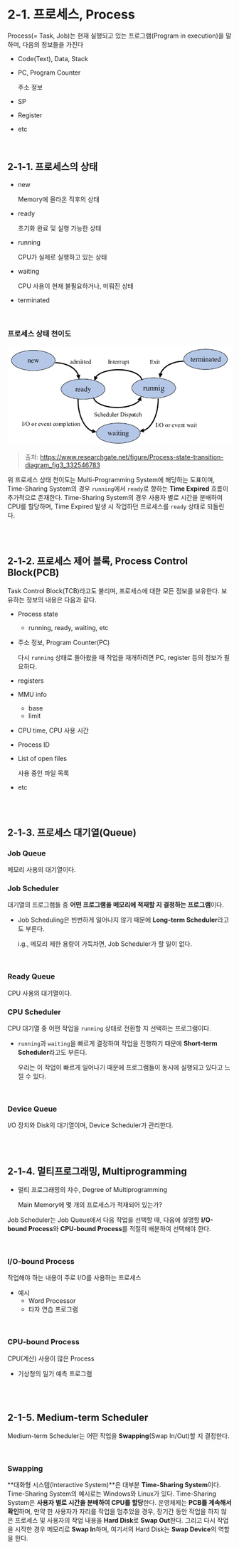 # 2-1. 프로세스, Process

Process(= Task, Job)는 현재 실행되고 있는 프로그램(Program in execution)을 말하며, 다음의 정보들을 가진다

- Code(Text), Data, Stack

- PC, Program Counter

  주소 정보

- SP

- Register

- etc

<br>

## 2-1-1. 프로세스의 상태

- new

  Memory에 올라온 직후의 상태

- ready

  초기화 완료 및 실행 가능한 상태

- running

  CPU가 실제로 실행하고 있는 상태

- waiting

  CPU 사용이 현재 불필요하거나, 미뤄진 상태

- terminated

<br>

### 프로세스 상태 천이도

![Process state transition diagram](../../assets/Process-state-transition-diagram.png)

> 출처: https://www.researchgate.net/figure/Process-state-transition-diagram_fig3_332546783

위 프로세스 상태 천이도는 Multi-Programming System에 해당하는 도표이며, Time-Sharing System의 경우 `running`에서 `ready`로 향하는 **Time Expired** 흐름이 추가적으로 존재한다. Time-Sharing System의 경우 사용자 별로 시간을 분배하여 CPU를 할당하며, Time Expired 발생 시 작업하던 프로세스를 `ready` 상태로 되돌린다.

<br>

<br>

## 2-1-2. 프로세스 제어 블록, Process Control Block(PCB)

Task Control Block(TCB)라고도 불리며, 프로세스에 대한 모든 정보를 보유한다. 보유하는 정보의 내용은 다음과 같다.

- Process state

  - running, ready, waiting, etc

- 주소 정보, Program Counter(PC)

  다시 `running` 상태로 돌아왔을 때 작업을 재개하려면 PC, register 등의 정보가 필요하다.

- registers

- MMU info

  - base
  - limit

- CPU time, CPU 사용 시간

- Process ID

- List of open files

  사용 중인 파일 목록

- etc

<br>

<br>

## 2-1-3. 프로세스 대기열(Queue)

### Job Queue

메모리 사용의 대기열이다.

### Job Scheduler

대기열의 프로그램들 중 **어떤 프로그램을 메모리에 적재할 지 결정하는 프로그램**이다.

- Job Scheduling은 빈번하게 일어나지 않기 때문에 **Long-term Scheduler**라고도 부른다.

  i.g., 메모리 제한 용량이 가득차면, Job Scheduler가 할 일이 없다.

<br>

### Ready Queue

CPU 사용의 대기열이다.

### CPU Scheduler

CPU 대기열 중 어떤 작업을 `running` 상태로 전환할 지 선택하는 프로그램이다.

- `running`과 `waiting`을 빠르게 결정하여 작업을 진행하기 때문에 **Short-term Scheduler**라고도 부른다.

  우리는 이 작업이 빠르게 일어나기 때문에 프로그램들이 동시에 실행되고 있다고 느낄 수 있다.

<br>

### Device Queue

I/O 장치와 Disk의 대기열이며, Device Scheduler가 관리한다.

<br>

<br>

## 2-1-4. 멀티프로그래밍, Multiprogramming

- 멀티 프로그래밍의 차수, Degree of Multiprogramming

  Main Memory에 몇 개의 프로세스가 적재되어 있는가?

Job Scheduler는 Job Queue에서 다음 작업을 선택할 때, 다음에 설명할 **I/O-bound Process**와 **CPU-bound Process**를 적절히 배분하여  선택해야 한다.

<br>

### I/O-bound Process

작업해야 하는 내용이 주로 I/O를 사용하는 프로세스

- 예시
  - Word Processor
  - 타자 연습 프로그램

<br>

### CPU-bound Process

CPU(계산) 사용이 많은 Process

- 기상청의 일기 예측 프로그램

<br>

<br>

## 2-1-5. Medium-term Scheduler

Medium-term Scheduler는 어떤 작업을 **Swapping**(Swap In/Out)할 지 결정한다.

<br>

### Swapping

**대화형 시스템(Interactive System)**은 대부분 **Time-Sharing System**이다. Time-Sharing System의 예시로는 Windows와 Linux가 있다. Time-Sharing System은 **사용자 별로 시간을 분배하여 CPU를 할당**한다. 운영체제는 **PCB를 계속해서 확인**하며, 만약 한 사용자가 자리를 작업을 멈추었을 경우, 장기간 동안 작업을 하지 않은 프로세스 및 사용자의 작업 내용을 **Hard Disk**로 **Swap Out**한다. 그리고 다시 작업을 시작한 경우 메모리로 **Swap In**하며, 여기서의 Hard Disk는 **Swap Device**의 역할을 한다.





